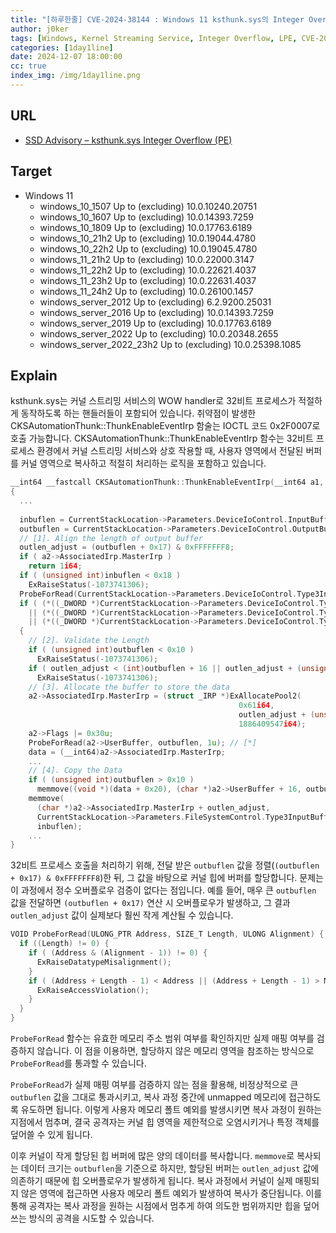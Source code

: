 ```yaml
---
title: "[하루한줄] CVE-2024-38144 : Windows 11 ksthunk.sys의 Integer Overflow로 인한 LPE 취약점"
author: j0ker
tags: [Windows, Kernel Streaming Service, Integer Overflow, LPE, CVE-2024-38144, j0ker]
categories: [1day1line]
date: 2024-12-07 18:00:00
cc: true
index_img: /img/1day1line.png
---
```


## URL

- [SSD Advisory – ksthunk.sys Integer Overflow (PE)](https://ssd-disclosure.com/ssd-advisory-ksthunk-sys-integer-overflow-pe/)

## Target

- Windows 11
    - windows_10_1507 Up to (excluding) 10.0.10240.20751
    - windows_10_1607 Up to (excluding) 10.0.14393.7259
    - windows_10_1809 Up to (excluding) 10.0.17763.6189
    - windows_10_21h2 Up to (excluding) 10.0.19044.4780
    - windows_10_22h2 Up to (excluding) 10.0.19045.4780
    - windows_11_21h2 Up to (excluding) 10.0.22000.3147
    - windows_11_22h2 Up to (excluding) 10.0.22621.4037
    - windows_11_23h2 Up to (excluding) 10.0.22631.4037
    - windows_11_24h2 Up to (excluding) 10.0.26100.1457
    - windows_server_2012 Up to (excluding) 6.2.9200.25031
    - windows_server_2016 Up to (excluding) 10.0.14393.7259
    - windows_server_2019 Up to (excluding) 10.0.17763.6189
    - windows_server_2022 Up to (excluding) 10.0.20348.2655
    - windows_server_2022_23h2 Up to (excluding) 10.0.25398.1085

## Explain

ksthunk.sys는 커널 스트리밍 서비스의 WOW handler로 32비트 프로세스가 적절하게 동작하도록 하는 핸들러들이 포함되어 있습니다. 취약점이 발생한  CKSAutomationThunk::ThunkEnableEventIrp 함술는 IOCTL 코드 0x2F0007로 호출 가능합니다.
CKSAutomationThunk::ThunkEnableEventIrp 함수는 32비트 프로세스 환경에서 커널 스트리밍 서비스와 상호 작용할 때, 사용자 영역에서 전달된 버퍼를 커널 영역으로 복사하고 적절히 처리하는 로직을 포함하고 있습니다.

```c
__int64 __fastcall CKSAutomationThunk::ThunkEnableEventIrp(__int64 a1, PIRP a2, __int64 a3, int *a4)
{
  ...
 
  inbuflen = CurrentStackLocation->Parameters.DeviceIoControl.InputBufferLength;
  outbuflen = CurrentStackLocation->Parameters.DeviceIoControl.OutputBufferLength;
  // [1]. Align the length of output buffer
  outlen_adjust = (outbuflen + 0x17) & 0xFFFFFFF8;
  if ( a2->AssociatedIrp.MasterIrp )
    return 1i64;
  if ( (unsigned int)inbuflen < 0x18 )
    ExRaiseStatus(-1073741306);
  ProbeForRead(CurrentStackLocation->Parameters.DeviceIoControl.Type3InputBuffer, inbuflen, 1u);
  if ( (*((_DWORD *)CurrentStackLocation->Parameters.DeviceIoControl.Type3InputBuffer + 5) & 0xEFFFFFFF) == 1
    || (*((_DWORD *)CurrentStackLocation->Parameters.DeviceIoControl.Type3InputBuffer + 5) & 0xEFFFFFFF) == 2
    || (*((_DWORD *)CurrentStackLocation->Parameters.DeviceIoControl.Type3InputBuffer + 5) & 0xEFFFFFFF) == 4 )
  {
    // [2]. Validate the Length
    if ( (unsigned int)outbuflen < 0x10 )
      ExRaiseStatus(-1073741306);
    if ( outlen_adjust < (int)outbuflen + 16 || outlen_adjust + (unsigned int)inbuflen < outlen_adjust )
      ExRaiseStatus(-1073741306);
    // [3]. Allocate the buffer to store the data
    a2->AssociatedIrp.MasterIrp = (struct _IRP *)ExAllocatePool2(
                                                   0x61i64,
                                                   outlen_adjust + (unsigned int)inbuflen,
                                                   1886409547i64);
    a2->Flags |= 0x30u;
    ProbeForRead(a2->UserBuffer, outbuflen, 1u); // [*]
    data = (__int64)a2->AssociatedIrp.MasterIrp;
    ...
    // [4]. Copy the Data
    if ( (unsigned int)outbuflen > 0x10 )
      memmove((void *)(data + 0x20), (char *)a2->UserBuffer + 16, outbuflen - 16);
    memmove(
      (char *)a2->AssociatedIrp.MasterIrp + outlen_adjust,
      CurrentStackLocation->Parameters.FileSystemControl.Type3InputBuffer,
      inbuflen);
    ...
}
```

32비트 프로세스 호출을 처리하기 위해, 전달 받은 `outbuflen` 값을 정렬(`(outbuflen + 0x17) & 0xFFFFFFF8`)한 뒤, 그 값을 바탕으로 커널 힙에 버퍼를 할당합니다. 문제는 이 과정에서 정수 오버플로우 검증이 없다는 점입니다. 예를 들어, 매우 큰 `outbuflen` 값을 전달하면 `(outbuflen + 0x17)` 연산 시 오버플로우가 발생하고, 그 결과 `outlen_adjust` 값이 실제보다 훨씬 작게 계산될 수 있습니다.

```c
VOID ProbeForRead(ULONG_PTR Address, SIZE_T Length, ULONG Alignment) {
  if ((Length) != 0) {
    if ( (Address & (Alignment - 1)) != 0) {
      ExRaiseDatatypeMisalignment();
    }
    if ( (Address + Length - 1) < Address || (Address + Length - 1) > MM_USER_PROBE_ADDRESS) {
      ExRaiseAccessViolation(); 
    }
  }
}
```

`ProbeForRead` 함수는 유효한 메모리 주소 범위 여부를 확인하지만 실제 매핑 여부를 검증하지 않습니다. 이 점을 이용하면, 할당하지 않은 메모리 영역을 참조하는 방식으로 `ProbeForRead`를 통과할 수 있습니다. 

`ProbeForRead`가 실제 매핑 여부를 검증하지 않는 점을 활용해, 비정상적으로 큰 `outbuflen` 값을 그대로 통과시키고, 복사 과정 중간에 unmapped 메모리에 접근하도록 유도하면 됩니다. 이렇게 사용자 메모리 폴트 예외를 발생시키면 복사 과정이 원하는 지점에서 멈추며, 결국 공격자는 커널 힙 영역을 제한적으로 오염시키거나 특정 객체를 덮어쓸 수 있게 됩니다. 

이후 커널이 작게 할당된 힙 버퍼에 많은 양의 데이터를 복사합니다. `memmove`로 복사되는 데이터 크기는 `outbuflen`을 기준으로 하지만, 할당된 버퍼는 `outlen_adjust` 값에 의존하기 때문에 힙 오버플로우가 발생하게 됩니다. 복사 과정에서 커널이 실제 매핑되지 않은 영역에 접근하면 사용자 메모리 폴트 예외가 발생하여 복사가 중단됩니다. 이를 통해 공격자는 복사 과정을 원하는 시점에서 멈추게 하여 의도한 범위까지만 힙을 덮어쓰는 방식의 공격을 시도할 수 있습니다.